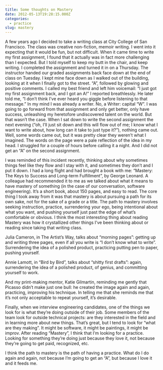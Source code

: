 ```yaml
---
title: Some thoughts on Mastery
date: 2012-05-13T19:28:15.000Z
categories:
  - practice
slug: mastery
---
```

A few years ago I decided to take a writing class at City College of San
Francisco. The class was creative non-fiction, memoir writing. I went into it
expecting that it would be fun, but not difficult. When it came time to write my
first assignment, I found that it actually was in fact more challenging than I
expected. But I told myself to keep my butt in the chair, and keep writing. I
completed the assignment and turned it in on a Thursday. The instructor handed
our graded assignments back face down at the end of class on Tuesday. I kept
mine face down as I walked out of the building, looking at it when I finally got
to the street. “A”, followed by glowing and positive comments. I called my best
friend and left him voicemail: “I just got my first assignment back, and I got
an A!” I reported breathlessly. He later told me, “I don’t think I’ve ever heard
you giggle before listening to that message.” In my mind I was already a writer.
No, a Writer: capital “W”. I was going to go forward from that assignment and
only get better, only have success, unleashing my heretofore undiscovered talent
on the world. But that wasn’t the case. When I sat down to write the second
assignment the next evening (“oh, I’ll just sit down and this will flow out of
me; I know what I want to write about, how long can it take to just type it?”),
nothing came out. Well, some words came out, but it was pretty clear they
weren’t what I imagined. The words on the page were a pale reflection of the
idea in my head. I struggled for a couple of hours before calling it a night.
And I did not get an “A” on the second assignment.

I was reminded of this incident recently, thinking about why sometimes things
feel like they flow and I stay with it, and sometimes they don’t and I put it
down. I had a long flight and had brought a book with me: “Mastery: The Keys to
Success and Long-term Fulfillment”, by George Leonard. A colleague had
recommended it to me as we talked about what it means to have mastery of
something (in the case of our conversation, software engineering). It’s a short
book, about 150 pages, and easy to read. The core thing I took away from it was
that mastery is about pursuing a path for its own sake, not for the sake of a
grade or a title. The path to mastery involves seeking instruction, practice,
surrendering your ego, being intentional about what you want, and pushing
yourself just past the edge of what’s comfortable or obvious. I think the most
interesting thing about reading Mastery was how it crystallized other things
I’ve been thinking about or reading since taking that writing class.

Julia Cameron, in The Artist’s Way, talks about “morning pages”: getting up and
writing three pages, even if all you write is “I don’t know what to write”.
Surrendering the idea of a polished product, practicing putting pen to paper,
pushing yourself.

Annie Lamott, in “Bird by Bird”, talks about “shitty first drafts”: again,
surrendering the idea of a polished product, of genius, and committing yourself
to work.

And my print-making mentor, Katie Gilmartin, reminding me gently that Picasso
didn’t make just one bull: he created the image again and again, practicing,
improving his technique. In telling me that she reminds me that it’s not only
acceptable to repeat yourself, it’s desirable.

Finally, when we interview engineering candidates, one of the things we look for
is what they’re doing outside of their job. Some members of the team look for
outside technical projects: are they interested in the field and in learning
more about new things. That’s great, but I tend to look for “what are they
making”. It might be software, it might be paintings, it might be improv. After
reading “Mastery”, I think that I’m looking for a practice. Looking for
something they’re doing just because they love it, not because they’re going to
get paid, recognized, etc.

I think the path to mastery is the path of having a practice. What do I do again
and again, not because I’m going to get an “A”, but because I love it and it
feeds me.


